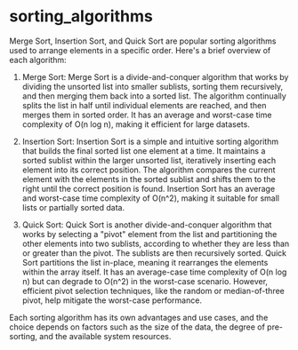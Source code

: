 # sorting_algorithms

Merge Sort, Insertion Sort, and Quick Sort are popular sorting algorithms used to arrange elements in a specific order. Here's a brief overview of each algorithm:

1. Merge Sort:
   Merge Sort is a divide-and-conquer algorithm that works by dividing the unsorted list into smaller sublists, sorting them recursively, and then merging them back into a sorted list. The algorithm continually splits the list in half until individual elements are reached, and then merges them in sorted order. It has an average and worst-case time complexity of O(n log n), making it efficient for large datasets.

2. Insertion Sort:
   Insertion Sort is a simple and intuitive sorting algorithm that builds the final sorted list one element at a time. It maintains a sorted sublist within the larger unsorted list, iteratively inserting each element into its correct position. The algorithm compares the current element with the elements in the sorted sublist and shifts them to the right until the correct position is found. Insertion Sort has an average and worst-case time complexity of O(n^2), making it suitable for small lists or partially sorted data.

3. Quick Sort:
   Quick Sort is another divide-and-conquer algorithm that works by selecting a "pivot" element from the list and partitioning the other elements into two sublists, according to whether they are less than or greater than the pivot. The sublists are then recursively sorted. Quick Sort partitions the list in-place, meaning it rearranges the elements within the array itself. It has an average-case time complexity of O(n log n) but can degrade to O(n^2) in the worst-case scenario. However, efficient pivot selection techniques, like the random or median-of-three pivot, help mitigate the worst-case performance.

Each sorting algorithm has its own advantages and use cases, and the choice depends on factors such as the size of the data, the degree of pre-sorting, and the available system resources.
